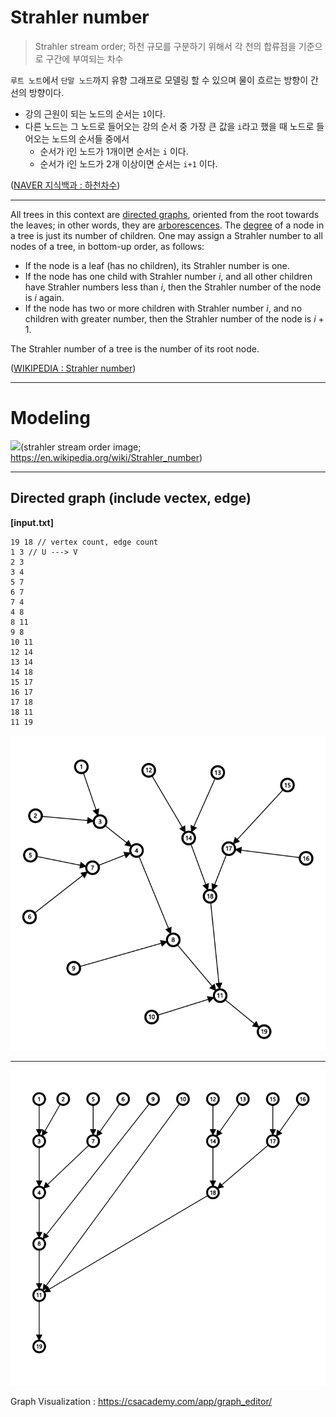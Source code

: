 # Strahler number

> Strahler stream order; 하천 규모를 구분하기 위해서 각 천의 합류점을 기준으로 구간에 부여되는 차수

`루트 노트`에서 `단말 노드`까지 유향 그래프로 모델링 할 수 있으며 물이 흐르는 방향이 간선의 방향이다.

- 강의 근원이 되는 노드의 순서는 `1`이다.
- 다른 노드는 그 노드로 들어오는 강의 순서 중 가장 큰 값을 `i`라고 했을 때 노드로 들어오는 노드의 순서들 중에서
  - 순서가 i인 노드가 1개이면 순서는 `i` 이다.
  - 순서가 i인 노드가 2개 이상이면 순서는 `i+1` 이다.



([NAVER 지식백과 : 하천차수](https://terms.naver.com/entry.nhn?docId=3396286&cid=60289&categoryId=60289))



---



All trees in this context are [directed graphs](https://en.wikipedia.org/wiki/Directed_graph), oriented from the root towards the leaves; in other words, they are [arborescences](https://en.wikipedia.org/wiki/Arborescence_(graph_theory)). The [degree](https://en.wikipedia.org/wiki/Degree_(graph_theory)) of a node in a tree is just its number of children. One may assign a Strahler number to all nodes of a tree, in bottom-up order, as follows:

- If the node is a leaf (has no children), its Strahler number is one.
- If the node has one child with Strahler number *i*, and all other children have Strahler numbers less than *i*, then the Strahler number of the node is *i* again.
- If the node has two or more children with Strahler number *i*, and no children with greater number, then the Strahler number of the node is *i* + 1.

The Strahler number of a tree is the number of its root node.



([WIKIPEDIA : Strahler number](https://en.wikipedia.org/wiki/Strahler_number))



---



# Modeling

![](https://upload.wikimedia.org/wikipedia/commons/e/e6/Flussordnung_%28Strahler%29.svg)(strahler stream order image; https://en.wikipedia.org/wiki/Strahler_number)

---



## Directed graph (include vectex, edge)

**[input.txt]**

```
19 18 // vertex count, edge count
1 3 // U ---> V
2 3
3 4
5 7
6 7
7 4
4 8
8 11
9 8
10 11
12 14
13 14
14 18
15 17
16 17
17 18
18 11
11 19
```





![strahler-stream orde-diagram.png](./img/strahler-stream-order-diagram.png)



---

![tree](./img/tree.png)



Graph Visualization : https://csacademy.com/app/graph_editor/
